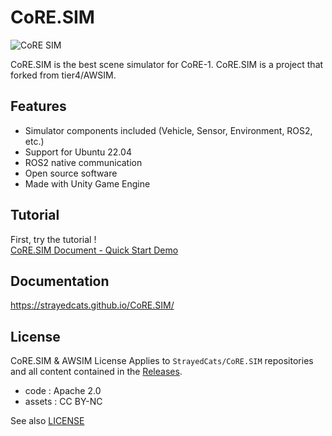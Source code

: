 # CoRE.SIM

![CoRE SIM](https://github.com/StrayedCats/CoRE.SIM/assets/53041471/f89f852a-1fb0-43b1-b4c5-8b4adeffdad7)


CoRE.SIM is the best scene simulator for CoRE-1. CoRE.SIM is a project that forked from tier4/AWSIM.

## Features

- Simulator components included (Vehicle, Sensor, Environment, ROS2, etc.)
- Support for Ubuntu 22.04
- ROS2 native communication
- Open source software
- Made with Unity Game Engine

## Tutorial

First, try the tutorial !  
[CoRE.SIM Document - Quick Start Demo](https://strayedcats.github.io/CoRE.SIM/GettingStarted/QuickStartDemo/)

## Documentation

https://strayedcats.github.io/CoRE.SIM/

## License

CoRE.SIM & AWSIM License
Applies to `StrayedCats/CoRE.SIM` repositories and all content contained in the [Releases](https://github.com/StrayedCats/CoRE.SIM/releases).

- code : Apache 2.0
- assets : CC BY-NC

See also [LICENSE](./LICENSE)
